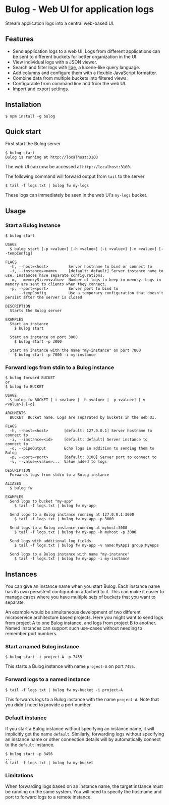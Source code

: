 # Bulog - Web UI for application logs

Stream application logs into a central web-based UI.

## Features

- Send application logs to a web UI. Logs from different applications can be sent to different buckets for better organization in the UI.
- View individual logs with a JSON viewer.
- Search and filter logs with [liqe](https://github.com/gajus/liqe), a lucene-like query language.
- Add columns and configure them with a flexible JavaScript formatter.
- Combine data from multiple buckets into filtered views.
- Configurable from command line and from the web UI.
- Import and export settings.

## Installation

```
$ npm install -g bulog
```

## Quick start

First start the Bulog server

```
$ bulog start
Bulog is running at http://localhost:3100
```

The web UI can now be accessed at `http://localhost:3100`.

The following command will forward output from `tail` to the server

```
$ tail -f logs.txt | bulog fw my-logs
```

These logs can immediately be seen in the web UI's `my-logs` bucket.

## Usage

### Start a Bulog instance

```
$ bulog start
```

```
USAGE
  $ bulog start [-p <value>] [-h <value>] [-i <value>] [-m <value>] [--tempConfig]

FLAGS
  -h, --host=<host>         Server hostname to bind or connect to
  -i, --instance=<name>     [default: default] Server instance name to use. Instances have separate configurations.
  -m, --memorySize=<value>  Number of logs to keep in memory. Logs in memory are sent to clients when they connect.
  -p, --port=<port>         Server port to bind to
      --tempConfig          Use a temporary configuration that doesn't persist after the server is closed

DESCRIPTION
  Starts the Bulog server

EXAMPLES
  Start an instance
    $ bulog start

  Start an instance on port 3000
    $ bulog start -p 3000

  Start an instance with the name "my-instance" on port 7000
    $ bulog start -p 7000 -i my-instance
```

### Forward logs from stdin to a Bulog instance

```
$ bulog forward BUCKET
or
$ bulog fw BUCKET
```

```
USAGE
  $ bulog fw BUCKET [-i <value> | -h <value> | -p <value>] [-v <value>] [-o]

ARGUMENTS
  BUCKET  Bucket name. Logs are separated by buckets in the Web UI.

FLAGS
  -h, --host=<host>       [default: 127.0.0.1] Server hostname to connect to
  -i, --instance=<id>     [default: default] Server instance to connect to
  -o, --pipeOutput        Echo logs in addition to sending them to Bulog
  -p, --port=<port>       [default: 3100] Server port to connect to
  -v, --value=<value>...  Value added to logs

DESCRIPTION
  Forwards logs from stdin to a Bulog instance

ALIASES
  $ bulog fw

EXAMPLES
  Send logs to bucket "my-app"
    $ tail -f logs.txt | bulog fw my-app

  Send logs to a Bulog instance running at 127.0.0.1:3000
    $ tail -f logs.txt | bulog fw my-app -p 3000

  Send logs to a Bulog instance running at myhost:3000
    $ tail -f logs.txt | bulog fw my-app -h myhost -p 3000

  Send logs with additional log fields
    $ tail -f logs.txt | bulog fw my-app -v name:MyApp1 group:MyApps

  Send logs to a Bulog instance with name "my-instance"
    $ tail -f logs.txt | bulog fw my-app -i my-instance
```

## Instances

You can give an instance name when you start Bulog. Each instance name has its own persistent configuration attached to it. This can make it easier to manage cases where you have multiple sets of buckets that you want to separate.

An example would be simultaneous development of two different microservice architecture based projects. Here you might want to send logs from project A to one Bulog instance, and logs from project B to another. Named instances can support such use-cases without needing to remember port numbers.

### Start a named Bulog instance

```
$ bulog start -i project-A -p 7455
```

This starts a Bulog instance with name `project-A` on port `7455`.

### Forward logs to a named instance

```
$ tail -f logs.txt | bulog fw my-bucket -i project-A
```

This forwards logs to a Bulog instance with the name `project-A`. Note that you didn't need to provide a port number.

### Default instance

If you start a Bulog instance without specifying an instance name, it will implicitly get the name `default`. Similarly, forwarding logs without specifying an instance name or other connection details will by automatically connect to the `default` instance.

```
$ bulog start -p 3456
...
$ tail -f logs.txt | bulog fw my-bucket
```

### Limitations

When forwarding logs based on an instance name, the target instance must be running on the same system. You will need to specify the hostname and port to forward logs to a remote instance.
